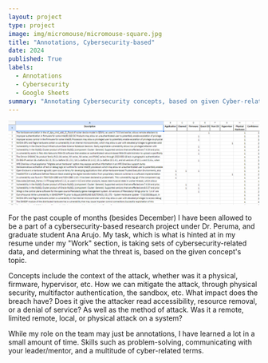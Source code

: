 ```yaml
---
layout: project
type: project
image: img/micromouse/micromouse-square.jpg
title: "Annotations, Cybersecurity-based"
date: 2024
published: True
labels:
  - Annotations
  - Cybersecurity
  - Google Sheets
summary: "Annotating Cybersecurity concepts, based on given Cyber-related data."
---
```


<img class="img-fluid" src="../img/annotate.png">

For the past couple of months (besides December) I have been allowed to be a part of a cybersecurity-based research project under Dr. Peruma, and graduate student Ana Arujo. My task, which is what is hinted at in my resume under my "Work" section, is taking sets of cybersecurity-related data, and determining what the threat is, based on the given concept's topic. 

Concepts include the context of the attack, whether was it a physical, firmware, hypervisor, etc. How we can mitigate the attack, through physical security, multifactor authentication, the sandbox, etc. What impact does the breach have? Does it give the attacker read accessibility, resource removal, or a denial of service? As well as the method of attack. Was it a remote, limited remote, local, or physical attack on a system? 

While my role on the team may just be annotations, I have learned a lot in a small amount of time. Skills such as problem-solving, communicating with your leader/mentor, and a multitude of cyber-related terms.

